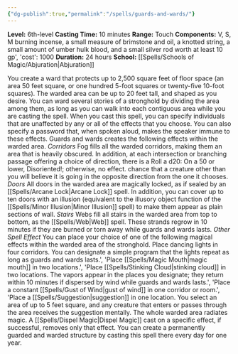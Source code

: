 ```yaml
---
{"dg-publish":true,"permalink":"/spells/guards-and-wards/"}
---
```


**Level:** 6th-level
**Casting Time:** 10 minutes
**Range:** Touch
**Components:** V, S, M burning incense, a small measure of brimstone and oil, a knotted string, a small amount of umber hulk blood, and a small silver rod worth at least 10 gp', 'cost': 1000
**Duration:** 24 hours
**School:** [[Spells/Schools of Magic/Abjuration\|Abjuration]]

You create a ward that protects up to 2,500 square feet of floor space (an area 50 feet square, or one hundred 5-foot squares or twenty-five 10-foot squares). The warded area can be up to 20 feet tall, and shaped as you desire. You can ward several stories of a stronghold by dividing the area among them, as long as you can walk into each contiguous area while you are casting the spell.
When you cast this spell, you can specify individuals that are unaffected by any or all of the effects that you choose. You can also specify a password that, when spoken aloud, makes the speaker immune to these effects.
Guards and wards creates the following effects within the warded area.
_Corridors_
Fog fills all the warded corridors, making them an area that is heavily obscured. In addition, at each intersection or branching passage offering a choice of direction, there is a Roll a d20: On a 50 or lower, Disoriented!; otherwise, no effect. chance that a creature other than you will believe it is going in the opposite direction from the one it chooses.
_Doors_
All doors in the warded area are magically locked, as if sealed by an [[Spells/Arcane Lock\|Arcane Lock]] spell. In addition, you can cover up to ten doors with an illusion (equivalent to the illusory object function of the [[Spells/Minor Illusion\|Minor Illusion]] spell) to make them appear as plain sections of wall.
_Stairs_
Webs fill all stairs in the warded area from top to bottom, as the [[Spells/Web\|Web]] spell. These strands regrow in 10 minutes if they are burned or torn away while guards and wards lasts.
_Other Spell Effect_
You can place your choice of one of the following magical effects within the warded area of the stronghold.
Place dancing lights in four corridors. You can designate a simple program that the lights repeat as long as guards and wards lasts.', 'Place [[Spells/Magic Mouth\|magic mouth]] in two locations.', 'Place [[Spells/Stinking Cloud\|stinking cloud]] in two locations. The vapors appear in the places you designate; they return within 10 minutes if dispersed by wind while guards and wards lasts.', 'Place a constant [[Spells/Gust of Wind\|gust of wind]] in one corridor or room.', 'Place a [[Spells/Suggestion\|suggestion]] in one location. You select an area of up to 5 feet square, and any creature that enters or passes through the area receives the suggestion mentally.
The whole warded area radiates magic. A [[Spells/Dispel Magic\|Dispel Magic]] cast on a specific effect, if successful, removes only that effect.
You can create a permanently guarded and warded structure by casting this spell there every day for one year.